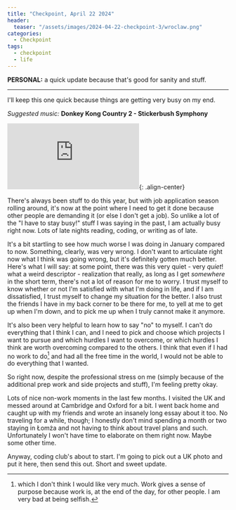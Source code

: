 ```yaml
---
title: "Checkpoint, April 22 2024"
header:
  teaser: "/assets/images/2024-04-22-checkpoint-3/wroclaw.png"
categories: 
  - Checkpoint
tags:
  - checkpoint
  - life
---
```


**PERSONAL:** a quick update because that's good for sanity and stuff.

---

I'll keep this one quick because things are getting very busy on my end.

*Suggested music:* **Donkey Kong Country 2 - Stickerbush Symphony**

<iframe class="invidious-container" src="https://inv.us.projectsegfau.lt/embed/EETV2JNBhcc" title="Invidious video player" frameborder="0" allowfullscreen></iframe>{: .align-center}

There's always been stuff to do this year, but with job application season rolling around, it's now at the point where I need to get it done because other people are demanding it (or else I don't get a job). So unlike a lot of the "I have to stay busy!" stuff I was saying in the past, I am actually busy right now. Lots of late nights reading, coding, or writing as of late.

It's a bit startling to see how much worse I was doing in January compared to now. Something, clearly, was very wrong. I don't want to articulate right now what I think was going wrong, but it's definitely gotten much better. Here's what I will say: at some point, there was this very quiet - very *quiet*! what a weird descriptor - realization that really, as long as I get *somewhere* in the short term, there's not a lot of reason for me to worry. I trust myself to know whether or not I'm satisfied with what I'm doing in life, and if I am dissatisfied, I trust myself to change my situation for the better. I also trust the friends I have in my back corner to be there for me, to yell at me to get up when I'm down, and to pick me up when I truly cannot make it anymore.

It's also been very helpful to learn how to say "no" to myself. I can't do everything that I think I can, and I need to pick and choose which projects I want to pursue and which hurdles I want to overcome, or which hurdles I think are worth overcoming compared to the others. I think that even if I had no work to do[^0] and had all the free time in the world, I would not be able to do everything that I wanted.

[^0]: which I don't think I would like very much. Work gives a sense of purpose because work is, at the end of the day, for other people. I am very bad at being selfish.

So right now, despite the professional stress on me (simply because of the additional prep work and side projects and stuff), I'm feeling pretty okay. 

Lots of nice non-work moments in the last few months. I visited the UK and messed around at Cambridge and Oxford for a bit. I went back home and caught up with my friends and wrote an insanely long essay about it too. No traveling for a while, though; I honestly don't mind spending a month or two staying in Łomża and not having to think about travel plans and such. Unfortunately I won't have time to elaborate on them right now. Maybe some other time.

Anyway, coding club's about to start. I'm going to pick out a UK photo and put it here, then send this out. Short and sweet update.
